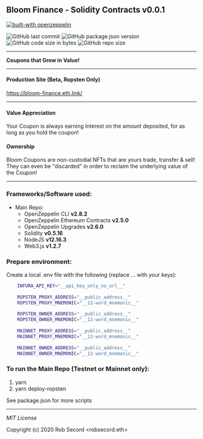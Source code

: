 ## Bloom Finance - Solidity Contracts v0.0.1

[![built-with openzeppelin](https://img.shields.io/badge/built%20with-OpenZeppelin-3677FF)](https://docs.openzeppelin.com/)

![GitHub last commit](https://img.shields.io/github/last-commit/robsecord/BloomEth)
![GitHub package.json version](https://img.shields.io/github/package-json/v/robsecord/BloomEth)
![GitHub code size in bytes](https://img.shields.io/github/languages/code-size/robsecord/BloomEth)
![GitHub repo size](https://img.shields.io/github/repo-size/robsecord/BloomEth)

---

**Coupons that Grow in Value!**

---

#### Production Site (Beta, Ropsten Only)
https://bloom-finance.eth.link/

---

#### Value Appreciation
Your Coupon is always earning Interest on the amount deposited, for as long as you hold the coupon!

#### Ownership
Bloom Coupons are non-custodial NFTs that are yours trade, transfer & sell!  They can even be "discarded" in order to reclaim the underlying value of the Coupon!

---

### Frameworks/Software used:
 - Main Repo:
    - OpenZeppelin CLI **v2.8.2**
    - OpenZeppelin Ethereum Contracts **v2.5.0**
    - OpenZeppelin Upgrades **v2.6.0**
    - Solidity  **v0.5.16**
    - NodeJS **v12.16.3**
    - Web3.js **v1.2.7**

### Prepare environment:
    
 Create a local .env file with the following (replace ... with your keys):
 
```bash
    INFURA_API_KEY="__api_key_only_no_url__"
    
    ROPSTEN_PROXY_ADDRESS="__public_address__"
    ROPSTEN_PROXY_MNEMONIC="__12-word_mnemonic__"
    
    ROPSTEN_OWNER_ADDRESS="__public_address__"
    ROPSTEN_OWNER_MNEMONIC="__12-word_mnemonic__"
    
    MAINNET_PROXY_ADDRESS="__public_address__"
    MAINNET_PROXY_MNEMONIC="__12-word_mnemonic__"
    
    MAINNET_OWNER_ADDRESS="__public_address__"
    MAINNET_OWNER_MNEMONIC="__12-word_mnemonic__"
```

### To run the Main Repo (Testnet or Mainnet only):
    
 1. yarn
 2. yarn deploy-ropsten

See package.json for more scripts

---

_MIT License_

Copyright (c) 2020 Rob Secord <robsecord.eth>

